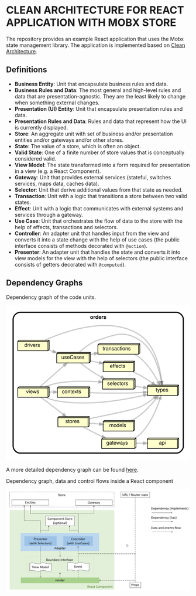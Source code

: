 # CLEAN ARCHITECTURE FOR REACT APPLICATION WITH MOBX STORE

The repository provides an example React application that uses the Mobx state management library. The application is implemented based on [Clean Architecture](https://blog.cleancoder.com/uncle-bob/2012/08/13/the-clean-architecture.html).

## Definitions

- **Business Entity**: Unit that encapsulate business rules and data.
- **Business Rules and Data**: The most general and high-level rules and data that are presentation-agnostic. They are the least likely to change when something external changes.
- **Presentation (UI) Entity**: Unit that encapsulate presentation rules and data.
- **Presentation Rules and Data**: Rules and data that represent how the UI is currently displayed.
- **Store**: An aggregate unit with set of business and/or presentation entities and/or gateways and/or other stores.
- **State**: The value of a store, which is often an object.
- **Valid State**: One of a finite number of store values that is conceptually considered valid.
- **View Model**: The state transformed into a form required for presentation in a view (e.g. a React Component).
- **Gateway**: Unit that provides external services (stateful, switches services, maps data, caches data).
- **Selector**: Unit that derive additional values from that state as needed.
- **Transaction**: Unit with a logic that transitions a store between two valid states.
- **Effect**: Unit with a logic that communicates with external systems and services through a gateway.
- **Use Case**: Unit that orchestrates the flow of data to the store with the help of effects, transactions and selectors.
- **Controller**: An adapter unit that handles input from the view and converts it into a state change with the help of use cases (the public interface consists of methods decorated with `@action`).
- **Presenter**: An adapter unit that handles the state and converts it into view models for the view with the help of selectors (the public interface consists of getters decorated with `@computed`).

## Dependency Graphs

Dependency graph of the code units.

![dependency overview](docs/images/dependency-graph-overview-0.svg)

A more detailed dependency graph can be found [here](docs/images/dependency-graph-overview-1.svg).

Dependency graph, data and control flows inside a React component

![react component](docs/images/react-component-dependencies-and-flow.png)
